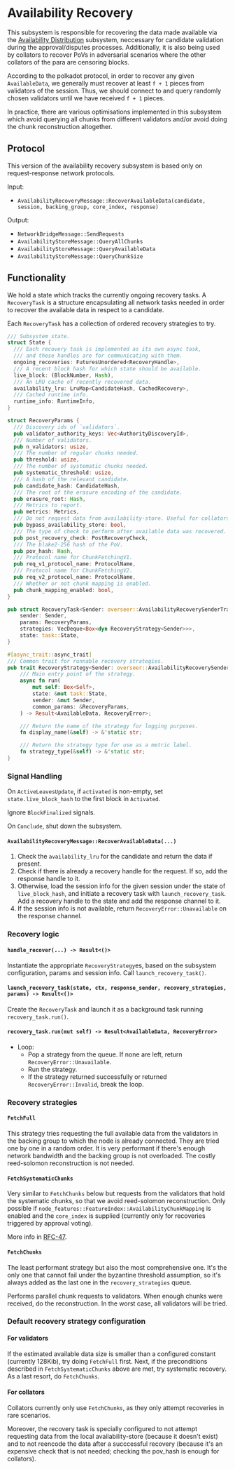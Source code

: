 # Availability Recovery

This subsystem is responsible for recovering the data made available via the
[Availability Distribution](availability-distribution.md) subsystem, neccessary for candidate validation during the
approval/disputes processes. Additionally, it is also being used by collators to recover PoVs in adversarial scenarios
where the other collators of the para are censoring blocks.

According to the polkadot protocol, in order to recover any given `AvailableData`, we generally must recover at least
`f + 1` pieces from validators of the session. Thus, we should connect to and query randomly chosen validators until we
have received `f + 1` pieces.

In practice, there are various optimisations implemented in this subsystem which avoid querying all chunks from
different validators and/or avoid doing the chunk reconstruction altogether.

## Protocol

This version of the availability recovery subsystem is based only on request-response network protocols.

Input:

* `AvailabilityRecoveryMessage::RecoverAvailableData(candidate, session, backing_group, core_index, response)`

Output:

* `NetworkBridgeMessage::SendRequests`
* `AvailabilityStoreMessage::QueryAllChunks`
* `AvailabilityStoreMessage::QueryAvailableData`
* `AvailabilityStoreMessage::QueryChunkSize`


## Functionality

We hold a state which tracks the currently ongoing recovery tasks. A `RecoveryTask` is a structure encapsulating all
network tasks needed in order to recover the available data in respect to a candidate.

Each `RecoveryTask` has a collection of ordered recovery strategies to try.

```rust
/// Subsystem state.
struct State {
  /// Each recovery task is implemented as its own async task,
  /// and these handles are for communicating with them.
  ongoing_recoveries: FuturesUnordered<RecoveryHandle>,
  /// A recent block hash for which state should be available.
  live_block: (BlockNumber, Hash),
  /// An LRU cache of recently recovered data.
  availability_lru: LruMap<CandidateHash, CachedRecovery>,
  /// Cached runtime info.
  runtime_info: RuntimeInfo,
}

struct RecoveryParams {
  /// Discovery ids of `validators`.
  pub validator_authority_keys: Vec<AuthorityDiscoveryId>,
  /// Number of validators.
  pub n_validators: usize,
  /// The number of regular chunks needed.
  pub threshold: usize,
  /// The number of systematic chunks needed.
  pub systematic_threshold: usize,
  /// A hash of the relevant candidate.
  pub candidate_hash: CandidateHash,
  /// The root of the erasure encoding of the candidate.
  pub erasure_root: Hash,
  /// Metrics to report.
  pub metrics: Metrics,
  /// Do not request data from availability-store. Useful for collators.
  pub bypass_availability_store: bool,
  /// The type of check to perform after available data was recovered.
  pub post_recovery_check: PostRecoveryCheck,
  /// The blake2-256 hash of the PoV.
  pub pov_hash: Hash,
  /// Protocol name for ChunkFetchingV1.
  pub req_v1_protocol_name: ProtocolName,
  /// Protocol name for ChunkFetchingV2.
  pub req_v2_protocol_name: ProtocolName,
  /// Whether or not chunk mapping is enabled.
  pub chunk_mapping_enabled: bool,
}

pub struct RecoveryTask<Sender: overseer::AvailabilityRecoverySenderTrait> {
	sender: Sender,
	params: RecoveryParams,
	strategies: VecDeque<Box<dyn RecoveryStrategy<Sender>>>,
	state: task::State,
}

#[async_trait::async_trait]
/// Common trait for runnable recovery strategies.
pub trait RecoveryStrategy<Sender: overseer::AvailabilityRecoverySenderTrait>: Send {
	/// Main entry point of the strategy.
	async fn run(
		mut self: Box<Self>,
		state: &mut task::State,
		sender: &mut Sender,
		common_params: &RecoveryParams,
	) -> Result<AvailableData, RecoveryError>;

	/// Return the name of the strategy for logging purposes.
	fn display_name(&self) -> &'static str;

	/// Return the strategy type for use as a metric label.
	fn strategy_type(&self) -> &'static str;
}
```

### Signal Handling

On `ActiveLeavesUpdate`, if `activated` is non-empty, set `state.live_block_hash` to the first block in `Activated`.

Ignore `BlockFinalized` signals.

On `Conclude`, shut down the subsystem.

#### `AvailabilityRecoveryMessage::RecoverAvailableData(...)`

1. Check the `availability_lru` for the candidate and return the data if present.
1. Check if there is already a recovery handle for the request. If so, add the response handle to it.
1. Otherwise, load the session info for the given session under the state of `live_block_hash`, and initiate a recovery
   task with `launch_recovery_task`. Add a recovery handle to the state and add the response channel to it.
1. If the session info is not available, return `RecoveryError::Unavailable` on the response channel.

### Recovery logic

#### `handle_recover(...) -> Result<()>`

Instantiate the appropriate `RecoveryStrategy`es, based on the subsystem configuration, params and session info.
Call `launch_recovery_task()`.

#### `launch_recovery_task(state, ctx, response_sender, recovery_strategies, params) -> Result<()>`

Create the `RecoveryTask` and launch it as a background task running `recovery_task.run()`.

#### `recovery_task.run(mut self) -> Result<AvailableData, RecoveryError>`

* Loop:
  * Pop a strategy from the queue. If none are left, return `RecoveryError::Unavailable`.
  * Run the strategy.
  * If the strategy returned successfully or returned `RecoveryError::Invalid`, break the loop.

### Recovery strategies

#### `FetchFull`

This strategy tries requesting the full available data from the validators in the backing group to
which the node is already connected. They are tried one by one in a random order.
It is very performant if there's enough network bandwidth and the backing group is not overloaded.
The costly reed-solomon reconstruction is not needed.

#### `FetchSystematicChunks`

Very similar to `FetchChunks` below but requests from the validators that hold the systematic chunks, so that we avoid
reed-solomon reconstruction. Only possible if `node_features::FeatureIndex::AvailabilityChunkMapping` is enabled and
the `core_index` is supplied (currently only for recoveries triggered by approval voting).

More info in
[RFC-47](https://github.com/polkadot-fellows/RFCs/blob/main/text/0047-assignment-of-availability-chunks.md).

#### `FetchChunks`

The least performant strategy but also the most comprehensive one. It's the only one that cannot fail under the
byzantine threshold assumption, so it's always added as the last one in the `recovery_strategies` queue.

Performs parallel chunk requests to validators. When enough chunks were received, do the reconstruction.
In the worst case, all validators will be tried.

### Default recovery strategy configuration

#### For validators

If the estimated available data size is smaller than a configured constant (currently 128Kib), try doing `FetchFull`
first.
Next, if the preconditions described in `FetchSystematicChunks` above are met, try systematic recovery.
As a last resort, do `FetchChunks`.

#### For collators

Collators currently only use `FetchChunks`, as they only attempt recoveries in rare scenarios.

Moreover, the recovery task is specially configured to not attempt requesting data from the local availability-store
(because it doesn't exist) and to not reencode the data after a succcessful recovery (because it's an expensive check
that is not needed; checking the pov_hash is enough for collators).
